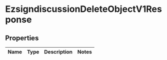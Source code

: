 
# EzsigndiscussionDeleteObjectV1Response

## Properties
| Name | Type | Description | Notes |
| ------------ | ------------- | ------------- | ------------- |




